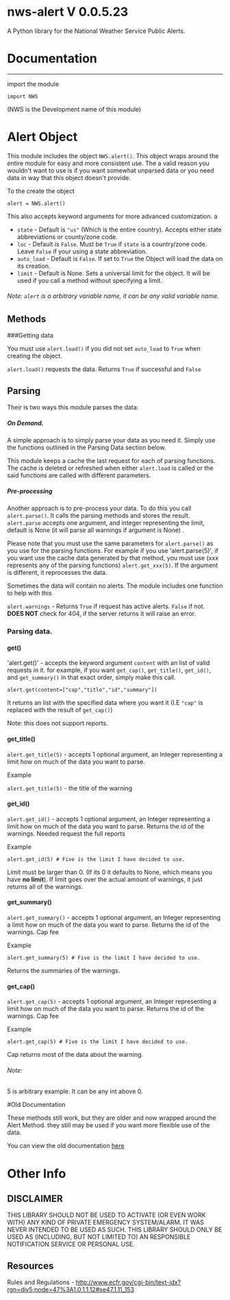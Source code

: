 # nws-alert V 0.0.5.23

A Python library for the National Weather Service Public Alerts. 




# Documentation
---

import the module

    import NWS

(NWS is the Development name of this module)   



# Alert Object

This module includes the object `NWS.alert()`. This object wraps around the entire module for easy and more consistent use. The a valid reason you wouldn't want to use is if you want somewhat unparsed data or you need data in way that this object doesn't provide.

To the create the object

    alert = NWS.alert()

This also accepts keyword arguments for more advanced customization. 
a
* `state` - Default is `"us"` (Which is the entire country). Accepts either state abbreviations or county/zone code.
* `loc` - Default is `False`. Must be `True` if `state` is a country/zone code. Leave `False` if your using a state abbreviation.
* `auto_load` - Default is `False`. If set to `True` the Object will load the data on its creation.
* `limit` - Default is None. Sets a universal limit for the object. It will be used if you call a method without specifying a limit.


###### Note: `alert` is a arbitrary variable name, it can be any valid variable name.

## Methods

###Getting data

You must use `alert.load()` if you did not set `auto_load` to `True` when creating the object.

`alert.load()` requests the data. Returns `True` if successful and `False`



## Parsing 

Their is two ways this module parses the data:

##### On Demand.

A simple approach is to simply parse your data as you need it. Simply use the functions outlined in the Parsing Data section below.

This module keeps a cache the last request for each of parsing functions. The cache is deleted or refreshed when either `alert.load` is called or the said functions are called with different parameters.

##### Pre-processing

Another approach is to pre-process your data. To do this you call `alert.parse()`. It calls the parsing methods and stores the result. `alert.parse` accepts one argument, and integer representing the limit, default is None (it will parse all warnings if argument is None) .

Please note that you must use the same parameters for `alert.parse()` as you use for the parsing functions. For example if you use 'alert.parse(5)', if you want use the cache data generated by that method, you must use (xxx represents any of the parsing functions) `alert.get_xxx(5)`. If the argument is different, it reprocesses the data.




Sometimes the data will contain no alerts. The module includes one function to help with this

`alert.warnings` - Returns ``True`` if request has active alerts. ``False`` if not. **DOES NOT** check for 404, if the server returns it will raise an error.




### Parsing data.




#### get()

'alert.get()' - accepts the keyword argument `content` with an list of valid requests in it. for example, if you want `get_cap()`, `get_title()`, `get_id()`, and `get_summary()` in that exact order, simply make this call.

    alert.get(content=["cap","title","id","summary"])

It returns an list with the specified data where you want it (I.E `"cap"` is replaced with the result of `get_cap()`)

Note: this does not support reports.

#### get_title()

`alert.get_title(5)` - accepts 1 optional argument, an Integer representing a limit how on much of the data you want to parse. 

Example 

`alert.get_title(5)` -  the title of the warning



#### get_id()

`alert.get_id()` - accepts 1 optional argument, an Integer representing a limit how on much of the data you want to parse. Returns the id of the warnings. Needed request the full reports

Example 

    alert.get_id(5) # Five is the limit I have decided to use.

Limit must be larger than 0. (If its 0 it defaults to None, which means you have **no limit**). If limit goes over the actual amount of warnings, it just returns all of the warnings.


#### get_summary()

`alert.get_summary()` - accepts 1 optional argument, an Integer representing a limit how on much of the data you want to parse. Returns the id of the warnings. Cap fee

Example 

    alert.get_summary(5) # Five is the limit I have decided to use.

Returns the summaries of the warnings.



#### get_cap()

`alert.get_cap(5)` - accepts 1 optional argument, an Integer representing a limit how on much of the data you want to parse. Returns the id of the warnings. Cap fee

Example 

    alert.get_cap(5) # Five is the limit I have decided to use.

Cap returns most of the data about the warning. 

###### Note:

5 is arbitrary example. It can be any int above 0.



#Old Documentation

These methods still work, but they are older and now wrapped around the Alert Method. they still may be used if you want more flexible use of the data.

You can view the old documentation [here](http://github.com/Dolphman/nws-alert/OldDoc.md)



# Other Info

## DISCLAIMER

THIS LIBRARY SHOULD NOT BE USED TO ACTIVATE (OR EVEN WORK WITH) ANY KIND OF PRIVATE EMERGENCY SYSTEM/ALARM. IT WAS NEVER INTENDED TO BE USED AS SUCH. THIS LIBRARY SHOULD ONLY BE USED AS (INCLUDING, BUT NOT LIMITED TO) AN RESPONSIBLE NOTIFICATION SERVICE OR PERSONAL USE.

## Resources

Rules and Regulations - http://www.ecfr.gov/cgi-bin/text-idx?rgn=div5;node=47%3A1.0.1.1.12#se47.1.11_153
